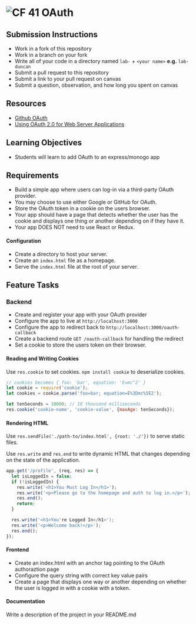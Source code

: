 # ![CF](http://i.imgur.com/7v5ASc8.png) 41 OAuth

## Submission Instructions
* Work in a fork of this repository
* Work in a branch on your fork
* Write all of your code in a directory named `lab-` + `<your name>` **e.g.** `lab-duncan`
* Submit a pull request to this repository
* Submit a link to your pull request on canvas
* Submit a question, observation, and how long you spent on canvas  

## Resources
* [Github OAuth](https://developer.github.com/apps/building-oauth-apps/authorizing-oauth-apps/)
* [Using OAuth 2.0 for Web Server Applications](https://developers.google.com/identity/protocols/OAuth2WebServer)
  
## Learning Objectives  
* Students will learn to add OAuth to an express/monogo app

## Requirements  
* Build a simple app where users can log-in via a third-party OAuth provider.
* You may choose to use either Google or GitHub for OAuth.
* Store the OAuth token in a cookie on the users browser.
* Your app should have a page that detects whether the user has the cookie
  and displays one thing or another depending on if they have it.
* Your app DOES NOT need to use React or Redux.

#### Configuration  
* Create a directory to host your server.
* Create an `index.html` file as a homepage.
* Serve the `index.html` file at the root of your server.

## Feature Tasks  
### Backend
* Create and register your app with your OAuth provider
* Configure the app to live at `http://localhost:3000`
* Configure the app to redirect back to `http://localhost:3000/oauth-callback`
* Create a backend route `GET /oauth-callback` for handling the redirect
* Set a cookie to store the users token on their browser.

#### Reading and Writing Cookies
Use `res.cookie` to set cookies. `npm install cookie` to deserialize cookies.

```js
// cookies becomes { foo: 'bar', equation: 'E=mc^2' }
let cookie = require('cookie');
let cookies = cookie.parse('foo=bar; equation=E%3Dmc%5E2');
```

```js
let tenSeconds = 10000; // 10 thousand milliseconds
res.cookie('cookie-name', 'cookie-value', {maxAge: tenSeconds});
```

#### Rendering HTML
Use `res.sendFile('./path-to/index.html', {root: './'})` to serve static files.

Use `res.write` and `res.end` to write dynamic HTML that changes depending on
the state of the application.

```js
app.get('/profile', (req, res) => {
  let isLoggedIn = false;
  if (!isLoggedIn) {
    res.write('<h1>You Must Log In</h1>');
    res.write('<p>Please go to the homepage and auth to log in.</p>');
    res.end();
    return;
  }

  res.write('<h1>You're Logged In</h1>');
  res.write('<p>Welcome back!</p>');
  res.end();
});
```

#### Frontend 
* Create an index.html with an anchor tag pointing to the OAuth authoraztion page 
* Configure the query string with correct key value pairs
* Create a page that displays one way or another depending on whether the user
  is logged in with a cookie with a token.

####  Documentation  
Write a description of the project in your README.md

